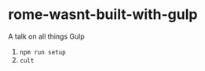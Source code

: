 rome-wasnt-built-with-gulp
==========================

A talk on all things Gulp


1. `npm run setup`
2. `cult`
